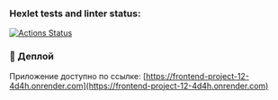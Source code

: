 ### Hexlet tests and linter status:
[![Actions Status](https://github.com/Edmon86/frontend-project-12/actions/workflows/hexlet-check.yml/badge.svg)](https://github.com/Edmon86/frontend-project-12/actions)
### 🚀 Деплой
Приложение доступно по ссылке: [https://frontend-project-12-4d4h.onrender.com](https://frontend-project-12-4d4h.onrender.com)
